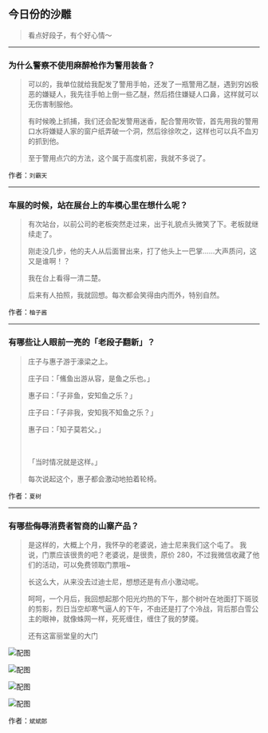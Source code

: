 ## 今日份的沙雕

> 看点好段子，有个好心情～


 
---

### 为什么警察不使用麻醉枪作为警用装备？

> 可以的，我单位就给我配发了警用手帕，还发了一瓶警用乙醚，遇到穷凶极恶的嫌疑人，我先往手帕上倒一些乙醚，然后捂住嫌疑人口鼻，这样就可以无伤害制服他。
> 
> 有时候晚上抓捕，我们还会配发警用迷香，配合警用吹管，首先用我的警用口水将嫌疑人家的窗户纸弄破一个洞，然后徐徐吹之，这样也可以兵不血刃的抓到他。
> 
> 至于警用点穴的方法，这个属于高度机密，我就不多说了。


作者：`刘霸天`

---

### 车展的时候，站在展台上的车模心里在想什么呢？

> 有次站台，以前公司的老板突然走过来，出于礼貌点头微笑了下。老板就继续走了。
> 
> 刚走没几步，他的夫人从后面冒出来，打了他头上一巴掌……大声质问，这又是谁啊！？
> 
> 我在台上看得一清二楚。
> 
> 后来有人拍照，我就回想。每次都会笑得由内而外，特别自然。


作者：`柚子酱`

---

### 有哪些让人眼前一亮的「老段子翻新」？

> 庄子与惠子游于濠梁之上。
> 
> 庄子曰：「鯈鱼出游从容，是鱼之乐也。」
> 
> 惠子曰：「子非鱼，安知鱼之乐？」
> 
> 庄子曰：「子非我，安知我不知鱼之乐？」
> 
> 惠子曰：「知子莫若父。」
> 
>  
> 
> 「当时情况就是这样。」
> 
> 每次说起这个，惠子都会激动地拍着轮椅。


作者：`夏树`

---

### 有哪些侮辱消费者智商的山寨产品？

> 是这样的，大概上个月，我怀孕的老婆说，迪士尼来我们这个屯了。 我说，门票应该很贵的吧？老婆说，是很贵，原价 280，不过我微信收藏了他们的活动，可以免费领取门票哦~
> 
> 长这么大，从来没去过迪士尼，想想还是有点小激动呢。
> 
> 呵呵，一个月后，我回想起那个阳光灼热的下午，那个树叶在地面打下斑驳的剪影，烈日当空却寒气逼人的下午，不由还是打了个冷战，背后那白雪公主的眼神，就像蛛网一样，死死缠住，缠住了我的梦魇。
> 
> 还有这富丽堂皇的大门



![配图](http://pic3.zhimg.com/70/v2-1720ef11d60a4a579d547db5d9209c66_b.jpg)



![配图](http://pic1.zhimg.com/70/v2-e352bc83aa5c14c01d5e4a7ad15fced4_b.jpg)



![配图](http://pic4.zhimg.com/70/v2-98ae62715e9fc15061b69ecb040f399f_b.jpg)



![配图](http://pic1.zhimg.com/70/v2-c37fbc2af27f203602d6fb85ede59abc_b.jpg)


作者：`斌斌郎`